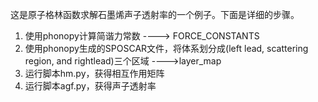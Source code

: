 这是原子格林函数求解石墨烯声子透射率的一个例子。下面是详细的步骤。
1. 使用phonopy计算简谐力常数 ----> FORCE_CONSTANTS
2. 使用phonopy生成的SPOSCAR文件，将体系划分成(left lead, scattering region, and rightlead)三个区域 ---->layer_map
3. 运行脚本hm.py，获得相互作用矩阵
4. 运行脚本agf.py，获得声子透射率
